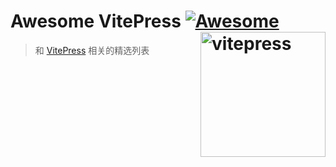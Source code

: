 # Awesome VitePress [![Awesome](https://awesome.re/badge.svg)](https://awesome.re) [<img src="https://vitepress.dev/vitepress-logo-large.webp" width="200" align="right" alt="vitepress">](https://vitepress.dev)
> 和 [VitePress](https://vitepress.dev) 相关的精选列表
